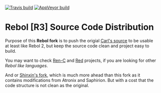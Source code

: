 [![Travis build](https://travis-ci.org/Oldes/Rebol3.svg?branch=master)](https://travis-ci.org/Oldes/Rebol3)
[![AppVeyor build](https://ci.appveyor.com/api/projects/status/70wh8i8o61d6hipu?svg=true)](https://ci.appveyor.com/project/Oldes/r3)

# Rebol [R3] Source Code Distribution

Purpose of this **Rebol fork** is to push the origial [Carl's source](https://github.com/rebol/rebol) to be usable at least like Rebol 2,
but keep the source code clean and project easy to build.

You may want to check [Ren-C](https://github.com/metaeducation/ren-c) and [Red](https://github.com/red/red) projects,
if you are looking for other _Rebol like languages_.

And or [Shinxin's fork](https://github.com/zsx/r3), which is much more ahead than this fork
as it contains modifications from Atronix and Saphirion. But with a cost that the code structure is not clean as the original.

